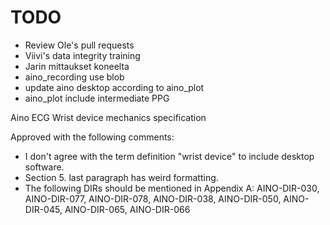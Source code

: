 # TODO

- Review Ole's pull requests
- Viivi's data integrity training
- Jarin mittaukset koneelta
- aino_recording use blob
- update aino desktop according to aino_plot
- aino_plot include intermediate PPG

Aino ECG Wrist device mechanics specification

Approved with the following comments:
- I don't agree with the term definition "wrist device" to include desktop software.
- Section 5. last paragraph has weird formatting.
- The following DIRs should be mentioned in Appendix A: AINO-DIR-030, AINO-DIR-077, AINO-DIR-078, AINO-DIR-038, AINO-DIR-050, AINO-DIR-045, AINO-DIR-065, AINO-DIR-066